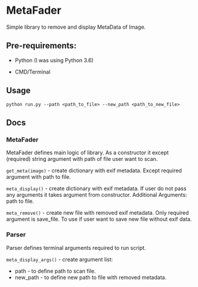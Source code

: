 # MetaFader

Simple library to remove and display MetaData of Image.


## Pre-requirements:

* Python (I was using Python 3.6)

* CMD/Terminal


## Usage

`python run.py --path <path_to_file> --new_path <path_to_new_file>`

## Docs

### MetaFader

MetaFader defines main logic of library. As a constructor it except (required) string argument with path of file user want to scan.

`get_meta(image)` - create dictionary with exif metadata. Except required argument with path to file.

`meta_display()` - create dictionary with exif metadata. If user do not pass any arguments it takes argument from constructor. Additional Arguments: path to file.

`meta_remove()` - create new file with removed exif metadata. Only required argument is save_file. To use if user want to save new file without exif data.

### Parser

Parser defines terminal arguments required to run script. 

`meta_display_args()` - create argument list:

* path - to define path to scan file.
* new_path - to define new path to file with removed metadata.
